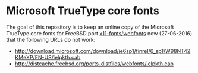 Microsoft TrueType core fonts
===

The goal of this repository is to keep an online copy of the Microsoft TrueType core fonts for FreeBSD port [x11-fonts/webfonts](http://www.freshports.org/x11-fonts/webfonts) now (27-06-2016) that the following URLs do not work:

* http://download.microsoft.com/download/ie6sp1/finrel/6_sp1/W98NT42KMeXP/EN-US/ielpkth.cab
* http://distcache.freebsd.org/ports-distfiles/webfonts/ielpkth.cab

 
